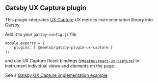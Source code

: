 ## Gatsby UX Capture plugin

This plugin integrates [UX Capture](https://github.com/meetup/ux-capture) UX metrics instrumentation library into Gatsby.

Add it to your `gatsby-config.js` file

```
module.exports = {
	plugins: [`@meetup/gatsby-plugin-ux-capture`]
};
```

and use UX Capture React bindings ([`@meetup\react-ux-capture`](https://github.com/meetup/ux-capture/tree/master/packages/react-ux-capture)) to instrument individual views and elements on the page.

See a [Gatsby UX Capture implementation example](https://github.com/meetup/ux-capture/tree/master/packages/gatsby-ux-capture-example).
